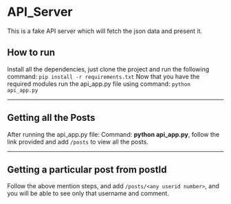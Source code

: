 # API_Server
This is a fake API server which will fetch the json data and present it.

## How to run
Install all the dependencies, just clone the project and run the following command: `pip install -r requirements.txt`
Now that you have the required modules run the api_app.py file using command: `python api_app.py`

<hr>

## Getting all the Posts
After running the api_app.py file: Command: **python api_app.py**, follow the link provided and add `/posts` to view all the posts.

<hr>

## Getting a particular post from postId
Follow the above mention steps, and add `/posts/<any userid number>`, and you will be able to see only that username and comment.

